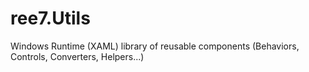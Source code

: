 ree7.Utils
==========

Windows Runtime (XAML) library of reusable components (Behaviors, Controls, Converters, Helpers...)